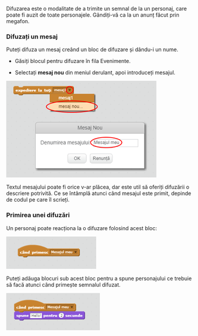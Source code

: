 Difuzarea este o modalitate de a trimite un semnal de la un personaj, care poate fi auzit de toate personajele. Gândiți-vă ca la un anunț făcut prin megafon.

### Difuzați un mesaj

Puteți difuza un mesaj creând un bloc de difuzare și dându-i un nume.

+ Găsiți blocul pentru difuzare în fila Evenimente.

+ Selectați **mesaj nou** din meniul derulant, apoi introduceți mesajul.

![Crearea unei difuzări](images/create-a-broadcast.png)

Textul mesajului poate fi orice v-ar plăcea, dar este util să oferiți difuzării o descriere potrivită. Ce se întâmplă atunci când mesajul este primit, depinde de codul pe care îl scrieți.

### Primirea unei difuzări

Un personaj poate reacționa la o difuzare folosind acest bloc:

![Primirea unei difuzări](images/receive-a-broadcast.png)

Puteți adăuga blocuri sub acest bloc pentru a spune personajului ce trebuie să facă atunci când primește semnalul difuzat.

![Exemplu de difuzare](images/receive-example.png)